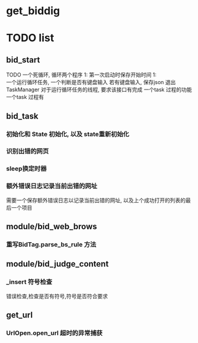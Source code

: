 # get_biddig

# TODO list

## bid_start
TODO 一个死循环, 循环两个程序
1: 第一次启动时保存开始时间
1:  
一个运行循环任务, 一个判断是否有键盘输入
若有键盘输入, 保存json 退出 TaskManager
对于运行循环任务的线程, 要求该接口有完成 一个task 过程的功能
一个task 过程有 


## bid_task

### 初始化和 State 初始化, 以及 state重新初始化

### 识别出错的网页

### sleep换定时器

### 额外错误日志记录当前出错的网址
需要一个保存额外错误日志以记录当前出错的网址, 以及上个成功打开的列表的最后一个项目

## module/bid_web_brows

### 重写BidTag.parse_bs_rule 方法

## module/bid_judge_content

### _insert 符号检查
错误检查,检查是否有符号,符号是否符合要求

## get_url

### UrlOpen.open_url 超时的异常捕获


